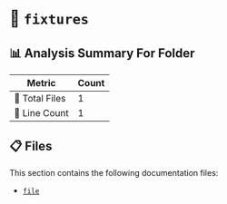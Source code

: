 # 📁 `fixtures`

## 📊 Analysis Summary For Folder

| Metric | Count |
|--------|-------|
| 📁 Total Files | 1 |
| 🔢 Line Count | 1 |


## 📋 Files

This section contains the following documentation files:

- [`file`](./file.md)